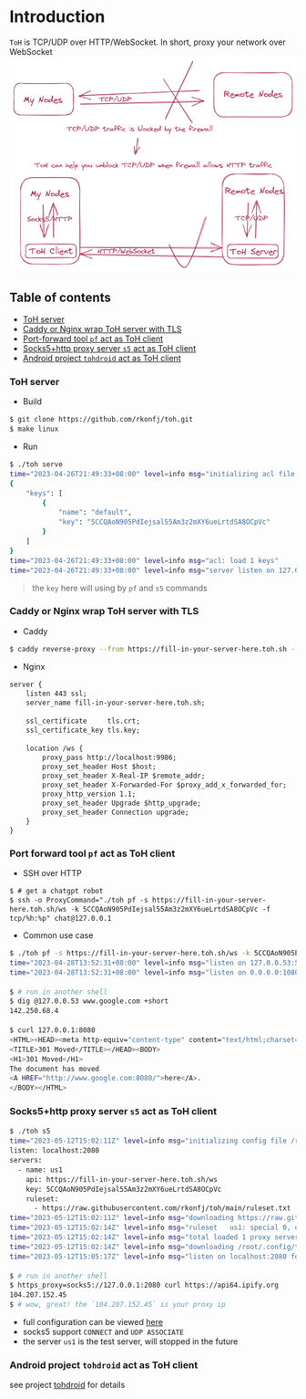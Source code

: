 # Introduction
`ToH` is TCP/UDP over HTTP/WebSocket. In short, proxy your network over WebSocket
![connect to refused nodes](overview.png)
## Table of contents
- [ToH server](#toh-server)
- [Caddy or Nginx wrap ToH server with TLS](#caddy-or-nginx-wrap-toh-server-with-tls)
- [Port-forward tool `pf` act as ToH client](#port-forward-tool-pf-act-as-toh-client)
- [Socks5+http proxy server `s5` act as ToH client](#socks5http-proxy-server-s5-act-as-toh-client)
- [Android project `tohdroid` act as ToH client](#android-project-tohdroid-act-as-toh-client)

### ToH server
- Build
```sh
$ git clone https://github.com/rkonfj/toh.git
$ make linux
```

- Run
```sh
$ ./toh serve
time="2023-04-26T21:49:33+08:00" level=info msg="initializing acl file acl.json"
{
    "keys": [
        {
            "name": "default",
            "key": "5CCQAoN905PdIejsal55Am3z2mXY6ueLrtdSA8OCpVc"
        }
    ]
}
time="2023-04-26T21:49:33+08:00" level=info msg="acl: load 1 keys"
time="2023-04-26T21:49:33+08:00" level=info msg="server listen on 127.0.0.1:9986 now"
```
> the `key` here will using by `pf` and `s5` commands

### Caddy or Nginx wrap ToH server with TLS
- Caddy
```sh
$ caddy reverse-proxy --from https://fill-in-your-server-here.toh.sh --to localhost:9986
```

- Nginx
```
server {
	listen 443 ssl;
	server_name fill-in-your-server-here.toh.sh;

	ssl_certificate     tls.crt;
	ssl_certificate_key tls.key;

	location /ws {
		proxy_pass http://localhost:9986;
		proxy_set_header Host $host;
		proxy_set_header X-Real-IP $remote_addr;
		proxy_set_header X-Forwarded-For $proxy_add_x_forwarded_for;
		proxy_http_version 1.1;
		proxy_set_header Upgrade $http_upgrade;
		proxy_set_header Connection upgrade;
	}
}
```
### Port forward tool `pf` act as ToH client
- SSH over HTTP
```
$ # get a chatgpt robot
$ ssh -o ProxyCommand="./toh pf -s https://fill-in-your-server-here.toh.sh/ws -k 5CCQAoN905PdIejsal55Am3z2mXY6ueLrtdSA8OCpVc -f tcp/%h:%p" chat@127.0.0.1
```
- Common use case
```sh
$ ./toh pf -s https://fill-in-your-server-here.toh.sh/ws -k 5CCQAoN905PdIejsal55Am3z2mXY6ueLrtdSA8OCpVc -f udp/127.0.0.53:53/8.8.8.8:53 -f tcp/0.0.0.0:1080/google.com:80
time="2023-04-28T13:52:31+08:00" level=info msg="listen on 127.0.0.53:53 for udp://8.8.8.8:53 now"
time="2023-04-28T13:52:31+08:00" level=info msg="listen on 0.0.0.0:1080 for tcp://google.com:80 now"

$ # run in another shell
$ dig @127.0.0.53 www.google.com +short
142.250.68.4

$ curl 127.0.0.1:8080
<HTML><HEAD><meta http-equiv="content-type" content="text/html;charset=utf-8">
<TITLE>301 Moved</TITLE></HEAD><BODY>
<H1>301 Moved</H1>
The document has moved
<A HREF="http://www.google.com:8080/">here</A>.
</BODY></HTML>
```

### Socks5+http proxy server `s5` act as ToH client
```sh
$ ./toh s5
time="2023-05-12T15:02:11Z" level=info msg="initializing config file /root/.config/toh/socks5.yml"
listen: localhost:2080
servers:
  - name: us1
    api: https://fill-in-your-server-here.toh.sh/ws
    key: 5CCQAoN905PdIejsal55Am3z2mXY6ueLrtdSA8OCpVc
    ruleset:
      - https://raw.githubusercontent.com/rkonfj/toh/main/ruleset.txt
time="2023-05-12T15:02:11Z" level=info msg="downloading https://raw.githubusercontent.com/rkonfj/toh/main/ruleset.txt"
time="2023-05-12T15:02:14Z" level=info msg="ruleset   us1: special 0, direct 0, wildcard 21"
time="2023-05-12T15:02:14Z" level=info msg="total loaded 1 proxy servers and 0 groups"
time="2023-05-12T15:02:14Z" level=info msg="downloading /root/.config/toh/country.mmdb (this can take up to 5m0s)"
time="2023-05-12T15:05:17Z" level=info msg="listen on localhost:2080 for socks5 now"

$ # run in another shell
$ https_proxy=socks5://127.0.0.1:2080 curl https://api64.ipify.org
104.207.152.45
$ # wow, great! the `104.207.152.45` is your proxy ip
```
- full configuration can be viewed [here](https://github.com/rkonfj/toh/blob/main/cmd/s5/server/config.go)  
- socks5 support `CONNECT` and `UDP ASSOCIATE`
- the server `us1` is the test server, will stopped in the future

### Android project `tohdroid` act as ToH client
see project [tohdroid](https://github.com/rkonfj/tohdroid) for details
